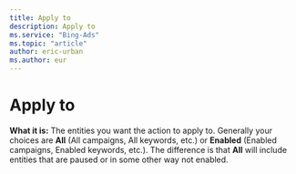 ```yaml
---
title: Apply to
description: Apply to
ms.service: "Bing-Ads"
ms.topic: "article"
author: eric-urban
ms.author: eur
---
```


# Apply to

**What it is:**  The entities you want the action to apply to. Generally your choices are **All** (All campaigns, All keywords, etc.) or **Enabled** (Enabled campaigns, Enabled keywords, etc.). The difference is that **All** will include entities that are paused or in some other way not enabled.


